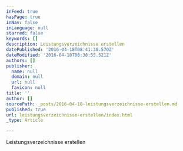 ```yaml
---
inFeed: true
hasPage: true
inNav: false
inLanguage: null
starred: false
keywords: []
description: Leistungsverzeichnisse erstellen
datePublished: '2016-04-18T08:41:30.570Z'
dateModified: '2016-04-18T08:38:55.521Z'
authors: []
publisher:
  name: null
  domain: null
  url: null
  favicon: null
title: ''
author: []
sourcePath: _posts/2016-04-18-leistungsverzeichnisse-erstellen.md
published: true
url: leistungsverzeichnisse-erstellen/index.html
_type: Article

---
```

Leistungsverzeichnisse erstellen